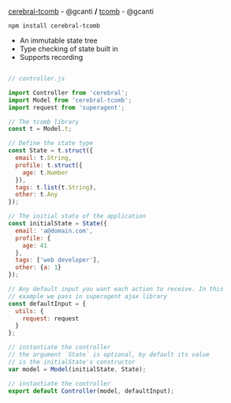 [cerebral-tcomb](https://github.com/gcanti/cerebral-tcomb) - @gcanti **/** [tcomb](https://github.com/gcanti/tcomb) - @gcanti

`npm install cerebral-tcomb`

- An immutable state tree
- Type checking of state built in
- Supports recording

```javascript

// controller.js

import Controller from 'cerebral';
import Model from 'cerebral-tcomb';
import request from 'superagent';

// The tcomb library
const t = Model.t;

// Define the state type
const State = t.struct({
  email: t.String,
  profile: t.struct({
    age: t.Number
  }),
  tags: t.list(t.String),
  other: t.Any
});

// The initial state of the application
const initialState = State({
  email: 'a@domain.com',
  profile: {
    age: 41
  },
  tags: ['web developer'],
  other: {a: 1}
});

// Any default input you want each action to receive. In this
// example we pass in superagent ajax library
const defaultInput = {
  utils: {
    request: request
  }
};

// instantiate the controller
// the argument `State` is optional, by default its value
// is the initialState's constructor
var model = Model(initialState, State);

// instantiate the controller
export default Controller(model, defaultInput);
```
